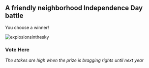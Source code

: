 ## A friendly neighborhood Independence  Day battle

You choose a winner!

![explosionsinthesky](./_assets/images/explosionsinthesky.png)


### Vote Here

_The stakes are high when the prize is bragging rights until next year_

